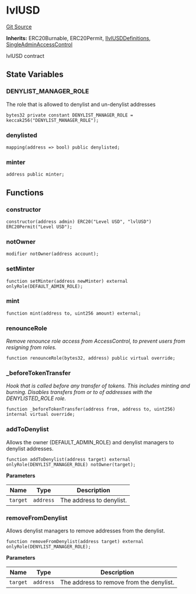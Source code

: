 # lvlUSD
[Git Source](https://github.com/Level-Money/contracts/blob/8e1575e7e26fdc58ac15be6578d36ba7aa02390c/src/v1/lvlUSD.sol)

**Inherits:**
ERC20Burnable, ERC20Permit, [IlvlUSDDefinitions](/src/v1/interfaces/IlvlUSDDefinitions.sol/interface.IlvlUSDDefinitions.md), [SingleAdminAccessControl](/src/v1/auth/v5/SingleAdminAccessControl.sol/abstract.SingleAdminAccessControl.md)

lvlUSD contract


## State Variables
### DENYLIST_MANAGER_ROLE
The role that is allowed to denylist and un-denylist addresses


```solidity
bytes32 private constant DENYLIST_MANAGER_ROLE = keccak256("DENYLIST_MANAGER_ROLE");
```


### denylisted

```solidity
mapping(address => bool) public denylisted;
```


### minter

```solidity
address public minter;
```


## Functions
### constructor


```solidity
constructor(address admin) ERC20("Level USD", "lvlUSD") ERC20Permit("Level USD");
```

### notOwner


```solidity
modifier notOwner(address account);
```

### setMinter


```solidity
function setMinter(address newMinter) external onlyRole(DEFAULT_ADMIN_ROLE);
```

### mint


```solidity
function mint(address to, uint256 amount) external;
```

### renounceRole

*Remove renounce role access from AccessControl, to prevent users from resigning from roles.*


```solidity
function renounceRole(bytes32, address) public virtual override;
```

### _beforeTokenTransfer

*Hook that is called before any transfer of tokens. This includes
minting and burning. Disables transfers from or to of addresses with the DENYLISTED_ROLE role.*


```solidity
function _beforeTokenTransfer(address from, address to, uint256) internal virtual override;
```

### addToDenylist

Allows the owner (DEFAULT_ADMIN_ROLE) and denylist managers to denylist addresses.


```solidity
function addToDenylist(address target) external onlyRole(DENYLIST_MANAGER_ROLE) notOwner(target);
```
**Parameters**

|Name|Type|Description|
|----|----|-----------|
|`target`|`address`|The address to denylist.|


### removeFromDenylist

Allows denylist managers to remove addresses from the denylist.


```solidity
function removeFromDenylist(address target) external onlyRole(DENYLIST_MANAGER_ROLE);
```
**Parameters**

|Name|Type|Description|
|----|----|-----------|
|`target`|`address`|The address to remove from the denylist.|


